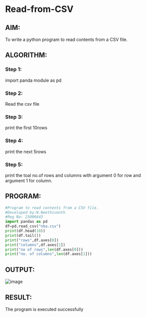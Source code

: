 # Read-from-CSV

## AIM:
To write a python program to read contents from a CSV file.

## ALGORITHM:
### Step 1:
import panda module as pd

### Step 2:
Read the csv file

### Step 3:
print the first 10rows

### Step 4:
print the next 5rows

### Step 5:
print the toal no.of rows and columns with argument 0 for row and argument 1 for column.

## PROGRAM:
```python
#Program to read contents from a CSV file.
#Developed by:N.Neethiventh
#Reg No: 23006643
import pandas as pd
df=pd.read_csv("nba.csv")
print(df.head(10))
print(df.tail())
print("rows",df.axes[0])
print("columns",df.axes[1])
print("no of rows",len(df.axes[0]))
print("no. of columns",len(df.axes[1]))
```

## OUTPUT:
![image](https://github.com/Neethiventhan123/Read-from-CSV/assets/148514848/45a99404-5493-4816-92c3-a7e02cd79244)


## RESULT:
The program is executed successfully
